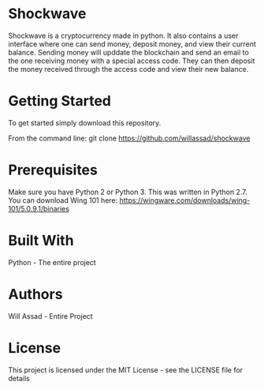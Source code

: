 # Shockwave
Shockwave is a cryptocurrency made in python. It also contains a user interface where one can send money, deposit money, and view their current balance. Sending money will upddate the blockchain and send an email to the one receiving money with a special access code. They can then deposit the money received through the access code and view their new balance.

# Getting Started
To get started simply download this repository.

From the command line:
git clone https://github.com/willassad/shockwave

# Prerequisites
Make sure you have Python 2 or Python 3. This was written in Python 2.7. You can download Wing 101 here: https://wingware.com/downloads/wing-101/5.0.9.1/binaries

# Built With
Python - The entire project

# Authors
Will Assad - Entire Project

# License
This project is licensed under the MIT License - see the LICENSE file for details
